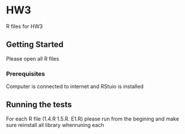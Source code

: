 # HW3

R files for HW3

## Getting Started

Please open all R files

### Prerequisites

Computer is connected to internet and RStuio is installed

## Running the tests

For each R file (1.4.R 1.5.R. E1.R) please run from the begining and make sure reinstall all library whenruning each
